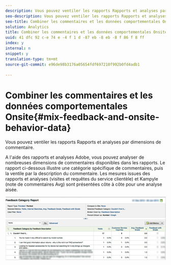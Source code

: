 ```yaml
---
description: Vous pouvez ventiler les rapports Rapports et analyses par dimensions de commentaire.
seo-description: Vous pouvez ventiler les rapports Rapports et analyses par dimensions de commentaire.
seo-title: Combiner les commentaires et les données comportementales Onsite
solution: Analytics
title: Combiner les commentaires et les données comportementales Onsite
uuid: 41 dfc 92 c-e 74 e -4 f 1 d -87 eb -8 eb -8 f 86 f 8 ff
index: y
internal: n
snippet: y
translation-type: tm+mt
source-git-commit: e96de98b3176a05654fdf697210f992b0fd4adb1

---
```



# Combiner les commentaires et les données comportementales Onsite{#mix-feedback-and-onsite-behavior-data}

Vous pouvez ventiler les rapports Rapports et analyses par dimensions de commentaire.

A l'aide des rapports et analyses Adobe, vous pouvez analyser de nombreuses dimensions de commentaires disponibles dans les rapports. Le rapport ci-dessous illustre une catégorie spécifique de commentaires, puis la ventile par la description du commentaire. Les mesures issues des rapports et analyses (visites et requêtes du service clientèle) et Kampyle (note de commentaires Avg) sont présentées côte à côte pour une analyse aisée.

![](assets/feedback_category_report.png)

